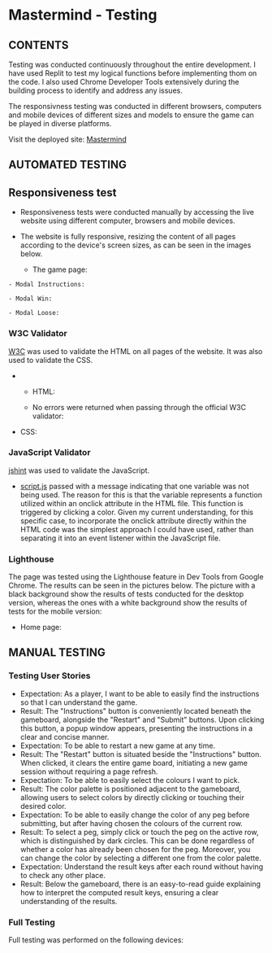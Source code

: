 # Mastermind -  Testing

## CONTENTS

<!-- Add contents list here -->

Testing was conducted continuously throughout the entire development. I have used Replit to test my logical functions before implementing thom on the code. I also used Chrome Developer Tools extensively during the building process to identify and address any issues.

The responsivness testing was conducted in different browsers, computers and mobile devices of different sizes and models to ensure the game can be played in diverse platforms.

Visit the deployed site: [Mastermind](https://pswhdev.github.io/mastermind/)


## AUTOMATED TESTING

## Responsiveness test

- Responsiveness tests were conducted manually by accessing the live website using different computer, browsers and mobile devices.

- The website is fully responsive, resizing the content of all pages according to the device's screen sizes, as can be seen in the images below.

    - The game page:
<!-- ![Responsive game](documentation/am-i-responsive-index.png) -->
    - Modal Instructions:
<!-- ![Responsive game](documentation/am-i-responsive-index.png) -->
    - Modal Win:

    - Modal Loose:


### W3C Validator

[W3C](https://validator.w3.org/) was used to validate the HTML on all pages of the website. It was also used to validate the CSS.

- - HTML:

  - No errors were returned when passing through the official W3C validator:

    <!-- - [Game Page](linkXXXXXXXXX) -->

- CSS:

  <!-- - No errors were found when passing through the official [(Jigsaw) validator](linkXXXXXXXXX) -->

### JavaScript Validator

[jshint](https://jshint.com/) was used to validate the JavaScript.

- [script.js](documentation/jshintresult.png) passed with a message indicating that one variable was not being used. The reason for this is that the variable represents a function utilized within an onclick attribute in the HTML file. This function is triggered by clicking a color. Given my current understanding, for this specific case, to incorporate the onclick attribute directly within the HTML code was the simplest approach I could have used, rather than separating it into an event listener within the JavaScript file.

### Lighthouse

The page was tested using the Lighthouse feature in Dev Tools from Google Chrome. The results can be seen in the pictures below. The picture with a black background show the results of tests conducted for the desktop version, whereas the ones with a white background show the results of tests for the mobile version:

- Home page:

<!-- ![Home page lh test desktop](xxxxxxxx link)

![Home page lh test mobile](xxxxxxxx link) -->


## MANUAL TESTING

### Testing User Stories
- Expectation:
As a player, I want to be able to easily find the instructions so that I can understand the game.
- Result:
The "Instructions" button is conveniently located beneath the gameboard, alongside the "Restart" and "Submit" buttons. Upon clicking this button, a popup window appears, presenting the instructions in a clear and concise manner.
- Expectation:
To be able to restart a new game at any time.
- Result:
The "Restart" button is situated beside the "Instructions" button. When clicked, it clears the entire game board, initiating a new game session without requiring a page refresh.
- Expectation:
To be able to easily select the colours I want to pick.
- Result:
The color palette is positioned adjacent to the gameboard, allowing users to select colors by directly clicking or touching their desired color.
- Expectation:
To be able to easily change the color of any peg before submitting, but after having chosen the colours of the current row.
- Result: To select a peg, simply click or touch the peg on the active row, which is distinguished by dark circles. This can be done regardless of whether a color has already been chosen for the peg. Moreover, you can change the color by selecting a different one from the color palette.
- Expectation: Understand the result keys after each round without having to check any other place.
- Result:
Below the gameboard, there is an easy-to-read guide explaining how to interpret the computed result keys, ensuring a clear understanding of the results.


### Full Testing

Full testing was performed on the following devices:

